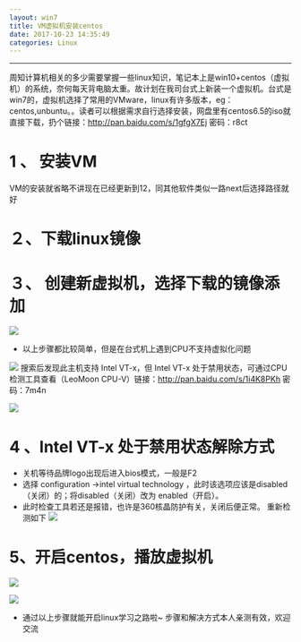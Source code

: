 ```yaml
---
layout: win7
title: VM虚拟机安装centos
date: 2017-10-23 14:35:49
categories: Linux
---
```

---
周知计算机相关的多少需要掌握一些linux知识，笔记本上是win10+centos（虚拟机）的系统，奈何每天背电脑太重。故计划在我司台式上新装一个虚拟机。台式是win7的，虚拟机选择了常用的VMware，linux有许多版本，eg：centos,unbuntu。。读者可以根据需求自行选择安装，网盘里有centos6.5的iso就直接下载，扔个链接：http://pan.baidu.com/s/1gfgX7Ej 密码：r8ct
#  1 、 安装VM
 VM的安装就省略不讲现在已经更新到12，同其他软件类似一路next后选择路径就好
#  ２、下载linux镜像
#  ３、 创建新虚拟机，选择下载的镜像添加
![](http://upload-images.jianshu.io/upload_images/4975863-ad1132f8fffe0d9e.png?imageMogr2/auto-orient/strip%7CimageView2/2/w/1240)
* 以上步骤都比较简单，但是在台式机上遇到CPU不支持虚拟化问题

![](http://upload-images.jianshu.io/upload_images/4975863-c365eac0626bb425.png?imageMogr2/auto-orient/strip%7CimageView2/2/w/1240)
搜索后发现此主机支持 Intel VT-x，但 Intel VT-x 处于禁用状态，可通过CPU检测工具查看（LeoMoon CPU-V）链接：http://pan.baidu.com/s/1i4K8PKh 密码：7m4n

![](http://upload-images.jianshu.io/upload_images/4975863-5f63adcbfd73a060.png?imageMogr2/auto-orient/strip%7CimageView2/2/w/1240)
#  4 、Intel VT-x 处于禁用状态解除方式
* 关机等待品牌logo出现后进入bios模式，一般是F2
* 选择 configuration ->intel virtual technology ，此时该选项应该是disabled（关闭）的；将disabled（关闭）改为 enabled（开启）。
* 此时检查工具若还是报错，也许是360核晶防护有关，关闭后便正常。
重新检测如下
![](http://upload-images.jianshu.io/upload_images/4975863-9b4cb31b1975f093.png?imageMogr2/auto-orient/strip%7CimageView2/2/w/1240)
# 5、开启centos，播放虚拟机

![](http://upload-images.jianshu.io/upload_images/4975863-809f829bba989754.png?imageMogr2/auto-orient/strip%7CimageView2/2/w/1240)

![](http://upload-images.jianshu.io/upload_images/4975863-6e9ef65c81cb015f.png?imageMogr2/auto-orient/strip%7CimageView2/2/w/1240)
* 通过以上步骤就能开启linux学习之路啦~
步骤和解决方式本人亲测有效，欢迎交流

